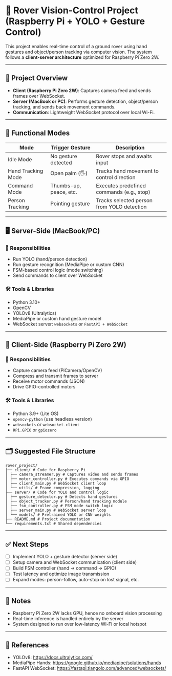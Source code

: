 # 🛞 Rover Vision-Control Project (Raspberry Pi + YOLO + Gesture Control)

This project enables real-time control of a ground rover using hand gestures and object/person tracking via computer vision. The system follows a **client-server architecture** optimized for Raspberry Pi Zero 2W.

---

## 🚦 Project Overview

- **Client (Raspberry Pi Zero 2W)**: Captures camera feed and sends frames over WebSocket.
- **Server (MacBook or PC)**: Performs gesture detection, object/person tracking, and sends back movement commands.
- **Communication**: Lightweight WebSocket protocol over local Wi-Fi.

---

## 🧠 Functional Modes

| Mode               | Trigger Gesture       | Description                                    |
|--------------------|------------------------|------------------------------------------------|
| Idle Mode          | No gesture detected    | Rover stops and awaits input                  |
| Hand Tracking Mode | Open palm (🖐️)         | Tracks hand movement to control direction     |
| Command Mode       | Thumbs-up, peace, etc. | Executes predefined commands (e.g., stop)     |
| Person Tracking    | Pointing gesture       | Tracks selected person from YOLO detection    |

---

## 🖥️ Server-Side (MacBook/PC)

### 🔧 Responsibilities
- Run YOLO (hand/person detection)
- Run gesture recognition (MediaPipe or custom CNN)
- FSM-based control logic (mode switching)
- Send commands to client over WebSocket

### 🛠️ Tools & Libraries
- Python 3.10+
- OpenCV
- YOLOv8 (Ultralytics)
- MediaPipe or custom hand gesture model
- WebSocket server: `websockets` or `FastAPI + WebSocket`

---

## 🍓 Client-Side (Raspberry Pi Zero 2W)

### 🔧 Responsibilities
- Capture camera feed (PiCamera/OpenCV)
- Compress and transmit frames to server
- Receive motor commands (JSON)
- Drive GPIO-controlled motors

### 🛠️ Tools & Libraries
- Python 3.9+ (Lite OS)
- `opencv-python` (use headless version)
- `websockets` or `websocket-client`
- `RPi.GPIO` or `gpiozero`

---

## 🗂️ Suggested File Structure
```
rover_project/
├── client/ # Code for Raspberry Pi
│ ├── camera_streamer.py # Captures video and sends frames
│ ├── motor_controller.py # Executes commands via GPIO
│ ├── client_main.py # WebSocket client loop
│ └── utils/ # Frame compression, logging
├── server/ # Code for YOLO and control logic
│ ├── gesture_detector.py # Detects hand gestures
│ ├── object_tracker.py # Person/hand tracking module
│ ├── fsm_controller.py # FSM mode switch logic
│ ├── server_main.py # WebSocket server loop
│ └── models/ # Pretrained YOLO or CNN weights
├── README.md # Project documentation
└── requirements.txt # Shared dependencies
```


---

## ✅ Next Steps

- [ ] Implement YOLO + gesture detector (server side)
- [ ] Setup camera and WebSocket communication (client side)
- [ ] Build FSM controller (hand → command → GPIO)
- [ ] Test latency and optimize image transmission
- [ ] Expand modes: person-follow, auto-stop on lost signal, etc.

---

## 📌 Notes

- Raspberry Pi Zero 2W lacks GPU, hence no onboard vision processing
- Real-time inference is handled entirely by the server
- System designed to run over low-latency Wi-Fi or local hotspot

---

## 🔗 References

- YOLOv8: https://docs.ultralytics.com/
- MediaPipe Hands: https://google.github.io/mediapipe/solutions/hands
- FastAPI WebSocket: https://fastapi.tiangolo.com/advanced/websockets/


